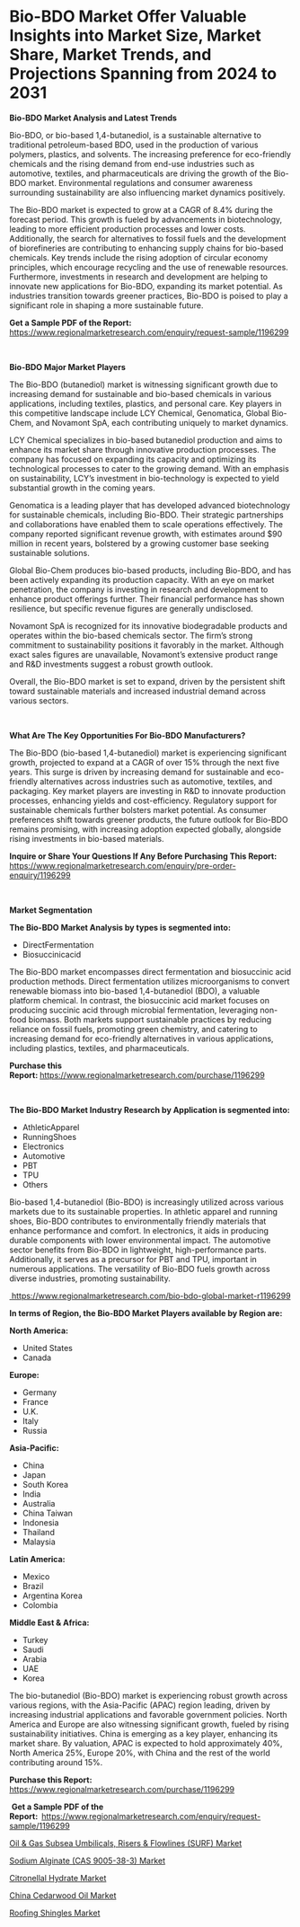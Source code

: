 <p><h1>Bio-BDO Market Offer Valuable Insights into Market Size, Market Share, Market Trends, and Projections Spanning from 2024 to 2031</h1></p><p><strong>Bio-BDO Market Analysis and Latest Trends</strong></p>
<p><p>Bio-BDO, or bio-based 1,4-butanediol, is a sustainable alternative to traditional petroleum-based BDO, used in the production of various polymers, plastics, and solvents. The increasing preference for eco-friendly chemicals and the rising demand from end-use industries such as automotive, textiles, and pharmaceuticals are driving the growth of the Bio-BDO market. Environmental regulations and consumer awareness surrounding sustainability are also influencing market dynamics positively.</p><p>The Bio-BDO market is expected to grow at a CAGR of 8.4% during the forecast period. This growth is fueled by advancements in biotechnology, leading to more efficient production processes and lower costs. Additionally, the search for alternatives to fossil fuels and the development of biorefineries are contributing to enhancing supply chains for bio-based chemicals. Key trends include the rising adoption of circular economy principles, which encourage recycling and the use of renewable resources. Furthermore, investments in research and development are helping to innovate new applications for Bio-BDO, expanding its market potential. As industries transition towards greener practices, Bio-BDO is poised to play a significant role in shaping a more sustainable future.</p></p>
<p><strong>Get a Sample PDF of the Report:&nbsp;</strong> <a href="https://www.regionalmarketresearch.com/enquiry/request-sample/1196299">https://www.regionalmarketresearch.com/enquiry/request-sample/1196299</a></p>
<p>&nbsp;</p>
<p><strong>Bio-BDO Major Market Players</strong></p>
<p><p>The Bio-BDO (butanediol) market is witnessing significant growth due to increasing demand for sustainable and bio-based chemicals in various applications, including textiles, plastics, and personal care. Key players in this competitive landscape include LCY Chemical, Genomatica, Global Bio-Chem, and Novamont SpA, each contributing uniquely to market dynamics.</p><p>LCY Chemical specializes in bio-based butanediol production and aims to enhance its market share through innovative production processes. The company has focused on expanding its capacity and optimizing its technological processes to cater to the growing demand. With an emphasis on sustainability, LCY’s investment in bio-technology is expected to yield substantial growth in the coming years.</p><p>Genomatica is a leading player that has developed advanced biotechnology for sustainable chemicals, including Bio-BDO. Their strategic partnerships and collaborations have enabled them to scale operations effectively. The company reported significant revenue growth, with estimates around $90 million in recent years, bolstered by a growing customer base seeking sustainable solutions.</p><p>Global Bio-Chem produces bio-based products, including Bio-BDO, and has been actively expanding its production capacity. With an eye on market penetration, the company is investing in research and development to enhance product offerings further. Their financial performance has shown resilience, but specific revenue figures are generally undisclosed.</p><p>Novamont SpA is recognized for its innovative biodegradable products and operates within the bio-based chemicals sector. The firm’s strong commitment to sustainability positions it favorably in the market. Although exact sales figures are unavailable, Novamont’s extensive product range and R&D investments suggest a robust growth outlook.</p><p>Overall, the Bio-BDO market is set to expand, driven by the persistent shift toward sustainable materials and increased industrial demand across various sectors.</p></p>
<p>&nbsp;</p>
<p><strong>What Are The Key Opportunities For Bio-BDO Manufacturers?</strong></p>
<p><p>The Bio-BDO (bio-based 1,4-butanediol) market is experiencing significant growth, projected to expand at a CAGR of over 15% through the next five years. This surge is driven by increasing demand for sustainable and eco-friendly alternatives across industries such as automotive, textiles, and packaging. Key market players are investing in R&D to innovate production processes, enhancing yields and cost-efficiency. Regulatory support for sustainable chemicals further bolsters market potential. As consumer preferences shift towards greener products, the future outlook for Bio-BDO remains promising, with increasing adoption expected globally, alongside rising investments in bio-based materials.</p></p>
<p><strong>Inquire or Share Your Questions If Any Before Purchasing This Report:</strong> <a href="https://www.regionalmarketresearch.com/enquiry/pre-order-enquiry/1196299">https://www.regionalmarketresearch.com/enquiry/pre-order-enquiry/1196299</a></p>
<p>&nbsp;</p>
<p><strong>Market Segmentation</strong></p>
<p><strong>The Bio-BDO Market Analysis by types is segmented into:</strong></p>
<p><ul><li>DirectFermentation</li><li>Biosuccinicacid</li></ul></p>
<p><p>The Bio-BDO market encompasses direct fermentation and biosuccinic acid production methods. Direct fermentation utilizes microorganisms to convert renewable biomass into bio-based 1,4-butanediol (BDO), a valuable platform chemical. In contrast, the biosuccinic acid market focuses on producing succinic acid through microbial fermentation, leveraging non-food biomass. Both markets support sustainable practices by reducing reliance on fossil fuels, promoting green chemistry, and catering to increasing demand for eco-friendly alternatives in various applications, including plastics, textiles, and pharmaceuticals.</p></p>
<p><strong>Purchase this Report:&nbsp;</strong><a href="https://www.regionalmarketresearch.com/purchase/1196299">https://www.regionalmarketresearch.com/purchase/1196299</a></p>
<p>&nbsp;</p>
<p><strong>The Bio-BDO Market Industry Research by Application is segmented into:</strong></p>
<p><ul><li>AthleticApparel</li><li>RunningShoes</li><li>Electronics</li><li>Automotive</li><li>PBT</li><li>TPU</li><li>Others</li></ul></p>
<p><p>Bio-based 1,4-butanediol (Bio-BDO) is increasingly utilized across various markets due to its sustainable properties. In athletic apparel and running shoes, Bio-BDO contributes to environmentally friendly materials that enhance performance and comfort. In electronics, it aids in producing durable components with lower environmental impact. The automotive sector benefits from Bio-BDO in lightweight, high-performance parts. Additionally, it serves as a precursor for PBT and TPU, important in numerous applications. The versatility of Bio-BDO fuels growth across diverse industries, promoting sustainability.</p></p>
<p><a href="https://www.regionalmarketresearch.com/bio-bdo-global-market-r1196299">&nbsp;https://www.regionalmarketresearch.com/bio-bdo-global-market-r1196299</a></p>
<p><strong>In terms of Region, the Bio-BDO Market Players available by Region are:</strong></p>
<p>
    <p> <strong> North America: </strong>
        <ul>
            <li>United States</li>
            <li>Canada</li>
        </ul>
        </p> 
    <p> <strong> Europe: </strong>
        <ul>
            <li>Germany</li>
            <li>France</li>
            <li>U.K.</li>
            <li>Italy</li>
            <li>Russia</li>
        </ul>
        </p> 
    <p> <strong> Asia-Pacific: </strong>
        <ul>
            <li>China</li>
            <li>Japan</li>
            <li>South Korea</li>
            <li>India</li>
            <li>Australia</li>
            <li>China Taiwan</li>
            <li>Indonesia</li>
            <li>Thailand</li>
            <li>Malaysia</li>
        </ul>
        </p> 
    <p> <strong> Latin America: </strong>
        <ul>
            <li>Mexico</li>
            <li>Brazil</li>
            <li>Argentina Korea</li>
            <li>Colombia</li>
        </ul>
        </p> 
    <p> <strong> Middle East & Africa: </strong>
        <ul>
            <li>Turkey</li>
            <li>Saudi</li>
            <li>Arabia</li>
            <li>UAE</li>
            <li>Korea</li>
        </ul>
    </p>
    </p>
<p><p>The bio-butanediol (Bio-BDO) market is experiencing robust growth across various regions, with the Asia-Pacific (APAC) region leading, driven by increasing industrial applications and favorable government policies. North America and Europe are also witnessing significant growth, fueled by rising sustainability initiatives. China is emerging as a key player, enhancing its market share. By valuation, APAC is expected to hold approximately 40%, North America 25%, Europe 20%, with China and the rest of the world contributing around 15%.</p></p>
<p><strong>Purchase this Report: </strong><a href="https://www.regionalmarketresearch.com/purchase/1196299">https://www.regionalmarketresearch.com/purchase/1196299</a></p>
<p>&nbsp;<strong>Get a Sample PDF of the Report:&nbsp;&nbsp;</strong><a href="https://www.regionalmarketresearch.com/enquiry/request-sample/1196299">https://www.regionalmarketresearch.com/enquiry/request-sample/1196299</a></p>
<p><strong></strong></p>
<p><p><a href="https://medium.com/@lrncwnug54/how-the-oil-gas-subsea-umbilicals-risers-flowlines-surf-market-will-be-evolved-f90d925a5af3">Oil & Gas Subsea Umbilicals, Risers & Flowlines (SURF) Market</a></p><p><a href="https://issuu.com/reportprime-2/docs/sodium-alginate-cas-9005-38-3-marke_b9da4b701afeec">Sodium Alginate (CAS 9005-38-3) Market</a></p><p><a href="https://github.com/WashimHussain441/Market-Research-Report-List-1/blob/main/citronellal-hydrate-market.md">Citronellal Hydrate Market</a></p><p><a href="https://github.com/SanjidaMahmud54/Market-Research-Report-List-1/blob/main/china-cedarwood-oil-market.md">China Cedarwood Oil Market</a></p><p><a href="https://www.linkedin.com/pulse/future-trajectory-roofing-shingles-market-emerging-trends-forecasts-a11uf">Roofing Shingles Market</a></p></p>